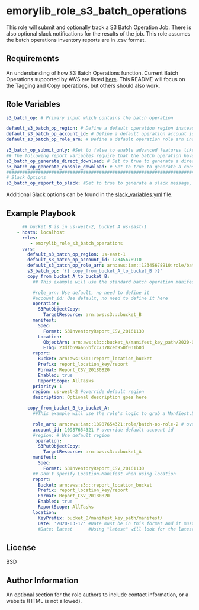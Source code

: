 emorylib_role_s3_batch_operations
=========

This role will submit and optionally track a S3 Batch Operation Job. There is also optional slack notifications for the results of the job. This role assumes the batch operations inventory reports are in .csv format.

Requirements
------------

An understanding of how S3 Batch Operations function. Current Batch Operations supported by AWS are listed [here](https://docs.aws.amazon.com/AmazonS3/latest/dev/batch-ops-operations.html).
This README will focus on the Tagging and Copy operations, but others should also work.

Role Variables
--------------

```yaml
s3_batch_op: # Primary input which contains the batch operation

default_s3_batch_op_region: # Define a default operation region instead of defining it in each indiviual operation. Can be overriden.
default_s3_batch_op_account_id: # Define a default operation account id instead of defining it in each indiviual operation. Can be overriden.
default_s3_batch_op_role_arn: # Define a default operation role arn instead of defining it in each indiviual operation. Can be overriden.

s3_batch_op_submit_only: #Set to false to enable advanced features like tracking and reporting, default is true
## The following report variables require that the batch operation have a report section
s3_batch_op_generate_direct_download: # Set to true to generate a direct link to the csv report, direct links are better for public buckets, default is false
s3_batch_op_generate_console_download: # Set to true to generate a console link to the csv report, console links are better for private buckets, default is false
########################################################################################
# Slack Options
s3_batch_op_report_to_slack: #Set to true to generate a slack message, requires slack options be set/
```

Additional Slack options can be found in the [slack_variables.yml](./defaults/main/slack_variables.yml) file.

Example Playbook
----------------

```yaml
      ## bucket B is in us-west-2, bucket A us-east-1
    - hosts: localhost
      roles:
         - emorylib_role_s3_batch_operations
      vars:
        default_s3_batch_op_region: us-east-1
        default_s3_batch_op_account_id: 12345678910
        default_s3_batch_op_role_arn: arn:aws:iam::12345678910:role/batch-op-role
        s3_batch_op: '{{ copy_from_bucket_A_to_bucket_B }}'
        copy_from_bucket_A_to_bucket_B:
          ## This example will use the standard batch operation manifest as the input

          #role_arn: Use default, no need to define it
          #account_id: Use default, no need to define it here
          operation:
            S3PutObjectCopy:
              TargetResource: arn:aws:s3:::bucket_B
          manifest:
            Spec:
              Format: S3InventoryReport_CSV_20161130
            Location:
              ObjectArn: arn:aws:s3:::bucket_A/manifest_key_path/2020-03-22T00-00Z/manifest.json 
              ETag: 23dfb69aa65bfcc7378ced950f031b0d
          report:
            Bucket: arn:aws:s3:::report_location_bucket
            Prefix: report_location_key/report
            Format: Report_CSV_20180820
            Enabled: true
            ReportScope: AllTasks
          priority: 1
          region: us-west-2 #override default region
          description: Optional description goes here

        copy_from_bucket_B_to_bucket_A:
          ##This example will use the role's logic to grab a Manfiest.Location.ObjectArn/Etag with just a date and the key prefix

          role_arn: arn:aws:iam::10987654321:role/batch-op-role-2 # override default role arn
          account_id: 10987654321 # override default account id
          #region: # Use default region
           operation:
            S3PutObjectCopy:
              TargetResource: arn:aws:s3:::bucket_A
          manifest:
            Spec:
              Format: S3InventoryReport_CSV_20161130
          ## Don't specify Location.Manifest when using location
          report:
            Bucket: arn:aws:s3:::report_location_bucket
            Prefix: report_location_key/report
            Format: Report_CSV_20180820
            Enabled: true
            ReportScope: AllTasks
          location:
            KeyPrefix: bucket_B/manifest_key_path/manifest/
            Date: '2020-03-17' #Date must be in this format and it must be in quotes or the role will error out
            #Date: latest      #Using "latest" will look for the latest manifest in the key prefix
```

License
-------

BSD

Author Information
------------------

An optional section for the role authors to include contact information, or a website (HTML is not allowed).
